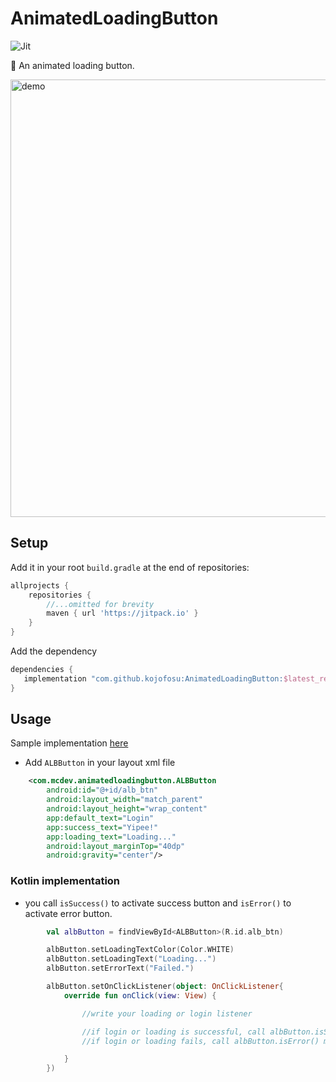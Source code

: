 # AnimatedLoadingButton

![Jit](https://img.shields.io/jitpack/v/github/kojofosu/AnimatedLoadingButton?style=for-the-badge) 

🌠 An animated loading button.

<img src="https://user-images.githubusercontent.com/20203694/125870149-d16fdb1a-849f-468f-b8c7-8b6f02c75ed7.gif" alt="demo"  width="700" />

## Setup

Add it in your root `build.gradle` at the end of repositories:

```groovy
allprojects {
    repositories {
        //...omitted for brevity
        maven { url 'https://jitpack.io' }
    }
}
```



Add the dependency

```groovy
dependencies {
   implementation "com.github.kojofosu:AnimatedLoadingButton:$latest_release"
}
```

## Usage
Sample implementation [here](app/)

- Add `ALBButton` in your layout xml file
```xml
    <com.mcdev.animatedloadingbutton.ALBButton
        android:id="@+id/alb_btn"
        android:layout_width="match_parent"
        android:layout_height="wrap_content"
        app:default_text="Login"
        app:success_text="Yipee!"
        app:loading_text="Loading..."
        android:layout_marginTop="40dp"
        android:gravity="center"/>
```

### Kotlin implementation
- you call `isSuccess()` to activate success button and `isError()` to activate error button.

```kotlin
        val albButton = findViewById<ALBButton>(R.id.alb_btn)

        albButton.setLoadingTextColor(Color.WHITE)
        albButton.setLoadingText("Loading...")
        albButton.setErrorText("Failed.")

        albButton.setOnClickListener(object: OnClickListener{
            override fun onClick(view: View) {

                //write your loading or login listener

                //if login or loading is successful, call albButton.isSuccess() method.
                //if login or loading fails, call albButton.isError() method.

            }
        })

```
